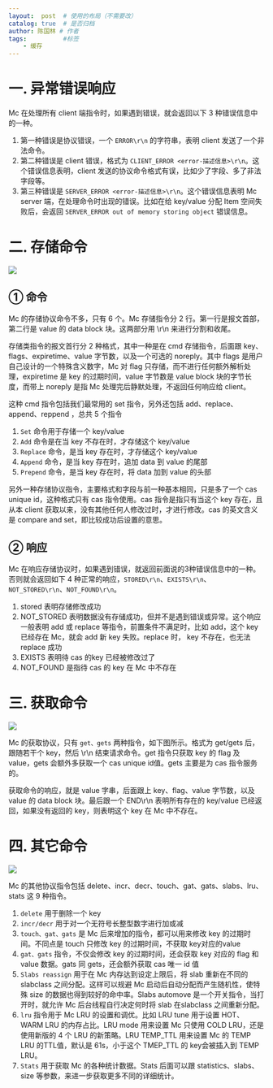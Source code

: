 ```yaml
---
layout:  post  # 使用的布局（不需要改）
catalog: true  # 是否归档
author: 陈国林 # 作者
tags:          #标签
    - 缓存
---
```


# 一. 异常错误响应
Mc 在处理所有 client 端指令时，如果遇到错误，就会返回以下 3 种错误信息中的一种。

1. 第一种错误是协议错误，一个 `ERROR\r\n` 的字符串，表明 client 发送了一个非法命令。
2. 第二种错误是 client 错误，格式为 `CLIENT_ERROR <error-描述信息>\r\n`。这个错误信息表明，client 发送的协议命令格式有误，比如少了字段、多了非法字段等。
3. 第三种错误是 `SERVER_ERROR <error-描述信息>\r\n`。这个错误信息表明 Mc server 端，在处理命令时出现的错误。比如在给 key/value 分配 Item 空间失败后，会返回 `SERVER_ERROR out of memory storing object` 错误信息。

# 二. 存储命令
![](https://github.com/chenguolin/chenguolin.github.io/blob/master/data/image/memcached-storage-cmd.png?raw=true)

## ① 命令
Mc 的存储协议命令不多，只有 6 个。Mc 存储指令分 2 行。第一行是报文首部，第二行是 value 的 data block 块。这两部分用 \r\n 来进行分割和收尾。

存储类指令的报文首行分 2 种格式，其中一种是在 cmd 存储指令，后面跟 key、flags、expiretime、value 字节数，以及一个可选的 noreply。其中 flags 是用户自己设计的一个特殊含义数字，Mc 对 flag 只存储，而不进行任何额外解析处理，expiretime 是 key 的过期时间，value 字节数是 value block 块的字节长度，而带上 noreply 是指 Mc 处理完后静默处理，不返回任何响应给 client。

这种 cmd 指令包括我们最常用的 set 指令，另外还包括 add、replace、append、reppend ，总共 5 个指令

1. `Set` 命令用于存储一个 key/value
2. `Add` 命令是在当 key 不存在时，才存储这个 key/value
3. `Replace` 命令，是当 key 存在时，才存储这个 key/value
4. `Append` 命令，是当 key 存在时，追加 data 到 value 的尾部
5. `Prepend` 命令，是当 key 存在时，将 data 加到 value 的头部

另外一种存储协议指令，主要格式和字段与前一种基本相同，只是多了一个 cas unique id，这种格式只有 cas 指令使用。cas 指令是指只有当这个 key 存在，且从本 client 获取以来，没有其他任何人修改过时，才进行修改。cas 的英文含义是 compare and set，即比较成功后设置的意思。

## ② 响应
Mc 在响应存储协议时，如果遇到错误，就返回前面说的3种错误信息中的一种。否则就会返回如下 4 种正常的响应，`STORED\r\n`、`EXISTS\r\n`、`NOT_STORED\r\n`、`NOT_FOUND\r\n`。

1. stored 表明存储修改成功
2. NOT_STORED 表明数据没有存储成功，但并不是遇到错误或异常。这个响应一般表明 add 或 replace 等指令，前置条件不满足时，比如 add，这个 key 已经存在 Mc，就会 add 新 key 失败。replace 时， key 不存在，也无法 replace 成功
3. EXISTS 表明待 cas 的key 已经被修改过了
4. NOT_FOUND 是指待 cas 的 key 在 Mc 中不存在

# 三. 获取命令
![](https://github.com/chenguolin/chenguolin.github.io/blob/master/data/image/memcached-gets-cmd.png?raw=true)

Mc 的获取协议，只有 `get、gets` 两种指令，如下图所示。格式为 get/gets 后，跟随若干个 key，然后 \r\n 结束请求命令。get 指令只获取 key 的 flag 及 value，gets 会额外多获取一个 cas unique id值。gets 主要是为 cas 指令服务的。

获取命令的响应，就是 value 字串，后面跟上 key、flag、value 字节数，以及 value 的 data block 块。最后跟一个 END\r\n 表明所有存在的 key/value 已经返回，如果没有返回的 key，则表明这个 key 在 Mc 中不存在。

# 四. 其它命令
![](https://github.com/chenguolin/chenguolin.github.io/blob/master/data/image/memcached-xieyi.png?raw=true)

Mc 的其他协议指令包括 delete、incr、decr、touch、gat、gats、slabs、lru、stats 这 9 种指令。

1. `delete` 用于删除一个 key
2. `incr/decr` 用于对一个无符号长整型数字进行加或减
3. `touch、gat、gats` 是 Mc 后来增加的指令，都可以用来修改 key 的过期时间。不同点是 touch 只修改 key 的过期时间，不获取 key对应的value
4. `gat、gats` 指令，不仅会修改 key 的过期时间，还会获取 key 对应的 flag 和 value 数据。gats 同 gets，还会额外获取 cas 唯一 id 值
5. `Slabs reassign` 用于在 Mc 内存达到设定上限后，将 slab 重新在不同的 slabclass 之间分配。这样可以规避 Mc 启动后自动分配而产生随机性，使特殊 size 的数据也得到较好的命中率。Slabs automove 是一个开关指令，当打开时，就允许 Mc 后台线程自行决定何时将 slab 在slabclass 之间重新分配。
6. `lru` 指令用于 Mc LRU 的设置和调优。比如 LRU tune 用于设置 HOT、WARM LRU 的内存占比。LRU mode 用来设置 Mc 只使用 COLD LRU，还是使用新版的 4 个 LRU 的新策略。LRU TEMP_TTL 用来设置 Mc 的 TEMP LRU 的TTL值，默认是 61s，小于这个 TMEP_TTL 的 key会被插入到 TEMP LRU。
7. `Stats` 用于获取 Mc 的各种统计数据。Stats 后面可以跟 statistics、slabs、size 等参数，来进一步获取更多不同的详细统计。


